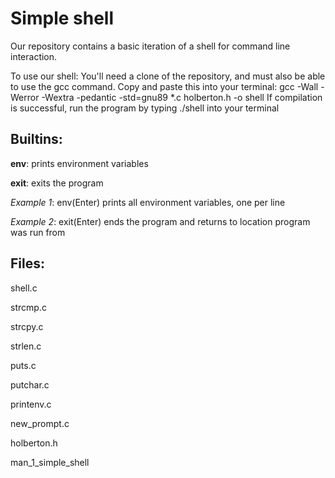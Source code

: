 # Simple shell

Our repository contains a basic iteration of a shell for command line interaction.

To use our shell: You'll need a clone of the repository, and must also be able to use the gcc command.
Copy and paste this into your terminal:
gcc -Wall -Werror -Wextra -pedantic -std=gnu89 *.c holberton.h -o shell
If compilation is successful, run the program by typing ./shell into your terminal

## Builtins: 
**env**: prints environment variables

**exit**: exits the program

*Example 1*: env(Enter) prints all environment variables, one per line

*Example 2*: exit(Enter) ends the program and returns to location program was run from

## Files:
shell.c

strcmp.c

strcpy.c

strlen.c

puts.c

putchar.c

printenv.c

new_prompt.c

holberton.h

man_1_simple_shell
